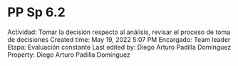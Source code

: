 # PP Sp 6.2

Actividad: Tomar la decisión respecto al análisis, revisar el proceso de toma de decisiones
Created time: May 19, 2022 5:07 PM
Encargado: Team leader
Etapa: Evaluación constante
Last edited by: Diego Arturo Padilla Domínguez
Property: Diego Arturo Padilla Domínguez